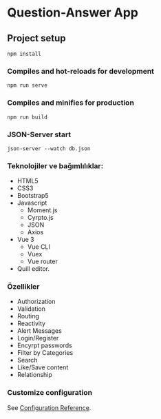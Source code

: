 # Question-Answer App

## Project setup
```
npm install
```

### Compiles and hot-reloads for development
```
npm run serve
```

### Compiles and minifies for production
```
npm run build
```

### JSON-Server start
```
json-server --watch db.json
```
### Teknolojiler ve bağımlılıklar:
- HTML5
- CSS3
- Bootstrap5
- Javascript
    - Moment.js
    - Cyrpto.js
    - JSON
    - Axios
- Vue 3
    - Vue CLI
    - Vuex
    - Vue router
- Quill editor.

### Özellikler
- Authorization
- Validation
- Routing
- Reactivity
- Alert Messages
- Login/Register
- Encyrpt passwords
- Filter by Categories
- Search
- Like/Save content
- Relationship
### Customize configuration
See [Configuration Reference](https://cli.vuejs.org/config/).

